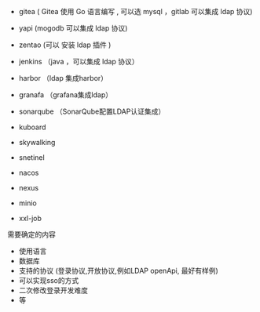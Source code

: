 - gitea  ( Gitea 使用 Go 语言编写 , 可以选 mysql  ，gitlab 可以集成 ldap 协议)
- yapi  (mogodb 可以集成 ldap 协议)
- zentao (可以 安装 ldap 插件 )
- jenkins （java ，可以集成 ldap 协议）
- harbor   （ldap 集成harbor）

- granafa   （grafana集成ldap）
- sonarqube  （SonarQube配置LDAP认证集成）



- kuboard
- skywalking
- snetinel
- nacos
- nexus
- minio
- xxl-job



需要确定的内容

- 使用语言
- 数据库
- 支持的协议 (登录协议,开放协议,例如LDAP  openApi, 最好有样例)
- 可以实现sso的方式
- 二次修改登录开发难度
- 等



